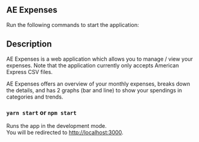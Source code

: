 ## AE Expenses

Run the following commands to start the application:

## Description
AE Expenses is a web application which allows you to manage / view your expenses. Note that the application currently only accepts American Express CSV files.

AE Expenses offers an overview of your monthly expenses, breaks down the details, and has 2 graphs (bar and line) to show your spendings in categories and trends.

### `yarn start` or `npm start`

Runs the app in the development mode.<br />
You will be redirected to [http://localhost:3000](http://localhost:3000).